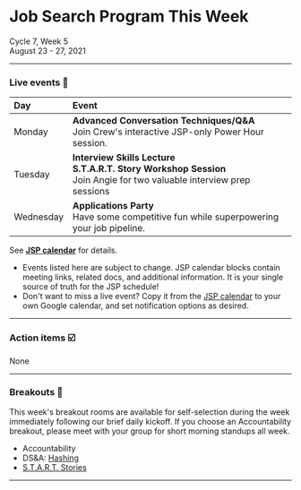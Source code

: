 # Job Search Program This Week

Cycle 7, Week 5 <br />
August 23 - 27, 2021

---

### Live events 📆

|Day|Event|
|:--|:--|
| Monday |**Advanced Conversation Techniques/Q&A** <br /> Join Crew's interactive JSP-only Power Hour session. |
| Tuesday | **Interview Skills Lecture** <br /> **S.T.A.R.T. Story Workshop Session** <br /> Join Angie for two valuable interview prep sessions |
| Wednesday | **Applications Party** <br /> Have some competitive fun while superpowering your job pipeline. |

See **[JSP calendar](http://mks.io/jspcalendar)** for details.

 * Events listed here are subject to change. JSP calendar blocks contain meeting links, related docs, and additional information. It is your single source of truth for the JSP schedule! <br />
 * Don't want to miss a live event? Copy it from the [JSP calendar](http://mks.io/jspcalendar) to your own Google calendar, and set notification options as desired.
 
---


### Action items ☑️ 

None

---


### Breakouts 🤝


This week's breakout rooms are available for self-selection during the week immediately following our brief daily kickoff. If you choose an Accountability breakout, please meet with your group for short morning standups all week.

 * Accountability
 * DS&A: [Hashing](https://docs.google.com/document/d/167yv_Qe1qIOD904wdjErgRL_2v82d91ORXK3OhlRCJ8/)
 * [S.T.A.R.T. Stories](https://drive.google.com/drive/folders/1cHvNMHCOa2X3BDKADTvktcir-Bt757e3?usp=sharing)

---

